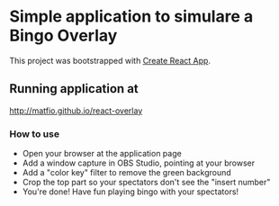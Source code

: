 # Simple application to simulare a Bingo Overlay

This project was bootstrapped with [Create React App](https://github.com/facebook/create-react-app).

## Running application at

http://matfio.github.io/react-overlay

### How to use

* Open your browser at the application page
* Add a window capture in OBS Studio, pointing at your browser
* Add a "color key" filter to remove the green background
* Crop the top part so your spectators don't see the "insert number"
* You're done! Have fun playing bingo with your spectators!
